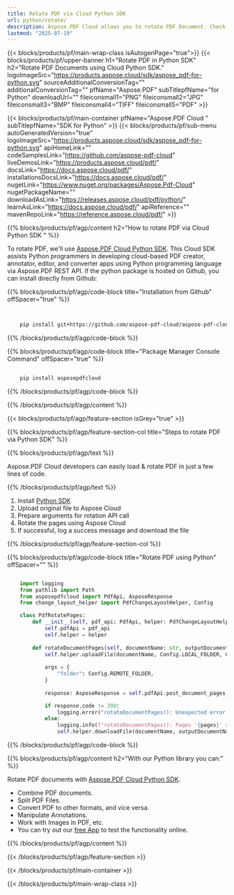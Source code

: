 ```yaml
---
title: Rotate PDF via Cloud Python SDK 
url: python/rotate/
description: Aspose.PDF Cloud allows you to rotate PDF Document. Check the Python source code to rotate PDF file.
lastmod: "2025-07-19"
---
```


{{< blocks/products/pf/main-wrap-class isAutogenPage="true">}}
{{< blocks/products/pf/upper-banner h1="Rotate PDF in Python SDK" h2="Rotate PDF Documents using Cloud Python SDK." logoImageSrc="https://products.aspose.cloud/sdk/aspose_pdf-for-python.svg" sourceAdditionalConversionTag="" additionalConversionTag="" pfName="Aspose.PDF" subTitlepfName="for Python" downloadUrl="" fileiconsmall1="PNG" fileiconsmall2="JPG" fileiconsmall3="BMP" fileiconsmall4="TIFF" fileiconsmall5="PDF" >}}

{{< blocks/products/pf/main-container pfName="Aspose.PDF Cloud " subTitlepfName="SDK for Python" >}}
{{< blocks/products/pf/sub-menu autoGeneratedVersion="true" logoImageSrc="https://products.aspose.cloud/sdk/aspose_pdf-for-python.svg" apiHomeLink="" codeSamplesLink="https://github.com/aspose-pdf-cloud" liveDemosLink="https://products.aspose.cloud/pdf/" docsLink="https://docs.aspose.cloud/pdf/" installationsDocsLink="https://docs.aspose.cloud/pdf/" nugetLink="https://www.nuget.org/packages/Aspose.Pdf-Cloud" nugetPackageName="" downloadAsLink="https://releases.aspose.cloud/pdf/python/" learnAsLink="https://docs.aspose.cloud/pdf/" apiReference="" mavenRepoLink="https://reference.aspose.cloud/pdf/" >}}

{{% blocks/products/pf/agp/content h2="How to rotate PDF via Cloud Python SDK " %}}

To rotate PDF, we'll use
[Aspose.PDF Cloud Python SDK](https://products.aspose.cloud/pdf/python/). This Cloud SDK assists Python programmers in developing cloud-based PDF creator, annotator, editor, and converter apps using Python programming language via Aspose.PDF REST API. If the python package is hosted on Github, you can install directly from Github:

{{% blocks/products/pf/agp/code-block title="Installation from Github" offSpacer="true" %}}

```bash

     
    pip install git+https://github.com/aspose-pdf-cloud/aspose-pdf-cloud-python.git


```

{{% /blocks/products/pf/agp/code-block %}}

{{% blocks/products/pf/agp/code-block title="Package Manager Console Command" offSpacer="true" %}}

```bash
     
    pip install asposepdfcloud

```

{{% /blocks/products/pf/agp/code-block %}}

{{% /blocks/products/pf/agp/content %}}

{{< blocks/products/pf/agp/feature-section isGrey="true" >}}

{{% blocks/products/pf/agp/feature-section-col title="Steps to rotate PDF via Python SDK" %}}

{{% blocks/products/pf/agp/text %}}

Aspose.PDF Cloud developers can easily load & rotate PDF in just a few lines of code.

{{% /blocks/products/pf/agp/text %}}

1. Install [Python SDK](https://pypi.org/project/asposepdfcloud/)
1. Upload original file to Aspose Cloud
1. Prepare arguments for rotation API call
1. Rotate the pages using Aspose Cloud
1. If successful, log a success message and download the file

{{% /blocks/products/pf/agp/feature-section-col %}}

{{% blocks/products/pf/agp/code-block title="Rotate PDF using Python" offSpacer="" %}}

```python

    import logging
    from pathlib import Path
    from asposepdfcloud import PdfApi, AsposeResponse
    from change_layout_helper import PdfChangeLayoutHelper, Config

    class PdfRotatePages:
        def __init__(self, pdf_api: PdfApi, helper: PdfChangeLayoutHelper):
            self.pdfApi = pdf_api
            self.helper = helper
            
        def rotateDocumentPages(self, documentName: str, outputDocumentName: str, rotateAngle: str, pages: str):
            self.helper.uploadFile(documentName, Config.LOCAL_FOLDER, Config.REMOTE_FOLDER)
            
            args = {
                "folder": Config.REMOTE_FOLDER,
            }
            
            response: AsposeResponse = self.pdfApi.post_document_pages_rotate(documentName, rotateAngle, pages, **args)

            if response.code != 200:
                logging.error("rotateDocumentPages(): Unexpected error!")
            else:
                logging.info(f"rotateDocumentPages(): Pages '{pages}' successfully rotated!")
                self.helper.downloadFile(documentName, outputDocumentName, Config.LOCAL_FOLDER, Config.REMOTE_FOLDER, "rotated_")
```

{{% /blocks/products/pf/agp/code-block %}}

{{% blocks/products/pf/agp/content h2="With our Python library you can:" %}}

Rotate PDF documents with [Aspose.PDF Cloud Python SDK](https://products.aspose.cloud/pdf/python/).

+ Combine PDF documents.
+ Split PDF Files.
+ Convert PDF to other formats, and vice versa.
+ Manipulate Annotations.
+ Work with Images in PDF, etc.
+ You can try out our [free App](https://products.aspose.app/pdf/family) to test the functionality online.

{{% /blocks/products/pf/agp/content %}}

{{< /blocks/products/pf/agp/feature-section >}}

{{< /blocks/products/pf/main-container >}}

{{< /blocks/products/pf/main-wrap-class >}}